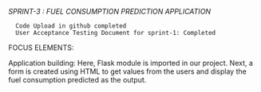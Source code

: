 *SPRINT-3 : FUEL CONSUMPTION PREDICTION APPLICATION*

      Code Upload in github completed
      User Acceptance Testing Document for sprint-1: Completed

FOCUS ELEMENTS: 

Application building:
	Here, Flask module is imported in our project. Next, a form is created using HTML to get values from the users and display the fuel consumption predicted as the output.
